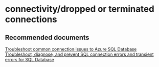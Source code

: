 <properties
	pageTitle="connectivity/dropped or terminated connections"
	description="connectivity/dropped or terminated connections"
	service="microsoft.sql"
	resource="servers"
	authors="aashu"
	displayOrder=""
	selfHelpType="generic"
	supportTopicIds="31980414"
	resourceTags=""
	productPesIds="13491"
	cloudEnvironments="public"
/>

# connectivity/dropped or terminated connections

## **Recommended documents**
[Troubleshoot common connection issues to Azure SQL Database](https://azure.microsoft.com/documentation/articles/sql-database-troubleshoot-common-connection-issues/)<br>
[Troubleshoot, diagnose, and prevent SQL connection errors and transient errors for SQL Database](https://azure.microsoft.com/documentation/articles/sql-database-connectivity-issues/)
